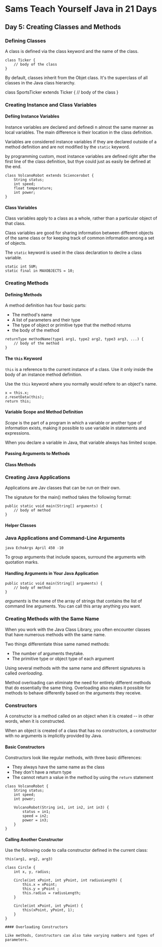 # Sams Teach Yourself Java in 21 Days

## Day 5: Creating Classes and Methods

### Defining Classes

A class is defined via the class keyword and the name of the class.

```
class Ticker {
    // body of the class
}
```

By default, classes inherit from the Objet class. It's the superclass of all classes in the Java class hierarchy.

class SportsTicker extends Ticker {
    // body of the class
}

### Creating Instance and Class Variables

#### Defiing Instance Variables

Instance variables are declared and definedi n almost the same manner as local variables.
The main difference is their location in the class definition.

Variables are considered instance variables if they are declared outside of a method definition and are not modified by the `static` keyword.

by programming custom, most instance variables are defined right after the first line of the class definition, but thye could just as easily be defined at the end.

```
class VolcanoRobot extends Sciencerobot {
    String status;
    int speed;
    float temperature;
    int power;
}
```

#### Class Variables

Class variables apply to a class as a whole, rather than a particular object of that class.

Class variables are good for sharing information between different objects of the same class or for keeping track of common information among a set of objects.

The `static` keyword is used in the class declaration to declre a class variable.

```
static int SUM;
static final in MAXOBJECTS = 10;
```

### Creating Methods

#### Defining Methods

A method definition has four basic parts:

* The method's name
* A list of parameters and their type
* The type of object or primitive type that the method returns
* the body of the method

```
returnType methodName(type1 arg1, type2 arg2, type3 arg3, ...) {
    // body of the method
}
```

#### The `this` Keyword

`this` is a reference to the current instance of a class. Use it only inside the body of an instance method definition.

Use the `this` keyword where you normally would refere to an object's name.

```
x = this.x;
z.resetData(this);
return this;
```

#### Variable Scope and Method Definition

*Scope* is the part of a program in which a variable or another type of information exists, making it possible to use variable in statements and expressions.

When you declare a variable in Java, that variable always has limited scope.

#### Passing Arguments to Methods

#### Class Methods

### Creating Java Applications

Applications are Jav classes that can be run on their own.

The signature for the main() method takes the following format:

```
public static void main(String[] arguments) {
    // body of method
}
```

#### Helper Classes

### Java Applications and Command-Line Arguments

`java EchoArgs April 450 -10`

To group arguments that include spaces, surround the arguments with quotation marks.

#### Handling Arguments in Your Java Application

```
public static void main(String[] arguments) {
    // body of method
}
```

*arguments* is the name of the array of strings that contains the list of command line arguments.
You can call this array anything you want.

### Creating Methods with the Same Name

When you work with the Java Class Library, you often encounter classes that have numerous methods with the same name.

Two things differentiate thise same named methods:
* The number of arguments theytake.
* The primitive type or object type of each argument

Using several methods with the same name and different signatures is called *overloading*.

Method overloading can eliminate the need for entirely different methods that do essentially the same thing. Overloading also makes it possible for methods to behave differently based on the arguments they receive.

### Constructors

A constructor is a method called on an object when it is created -- in other words, when it is constructed.

When an object is created of a class that has no constructors, a constructor with no arguments is implicitly provided by Java.

#### Basic Constructors

Constructors look like regular methods, with three basic differences:

* They always have the same name as the class
* They don't have a return type
* The cannot return a value in the method by using the `return` statement

```
class VolcanoRobot {
    String status;
    int speed;
    int power;

    VolcanoRobot(String in1, int in2, int in3) {
        status = in1;
        speed = in2;
        power = in3;
    }
}
```

#### Calling Another Constructor

Use the following code to calla constructor defined in the current class:

`this(arg1, arg2, arg3)`

```
class Circle {
    int x, y, radius;

    Circle(int xPoint, int yPoint, int radiusLength) {
        this.x = xPoint;
        this.y = yPoint ;
        this.radius = radiusLength;
    }

    Circle(int xPoint, int yPoint) {
        this(xPoint, yPoint, 1);
    }
}

#### Overloading Constructors

Like methods, Constructors can also take varying numbers and types of parameters.
